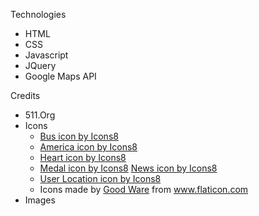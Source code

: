 




Technologies
- HTML
- CSS
- Javascript
- JQuery
- Google Maps API

Credits
- 511.Org
- Icons
    * <a href="https://icons8.com/icon/Y8iLfEJeABbG/bus">Bus icon by Icons8</a>
    * <a href="https://icons8.com/icon/JtFPaMeryYel/america">America icon by Icons8</a>
    * <a href="https://icons8.com/icon/95473/heart">Heart icon by Icons8</a>
    * <a href="https://icons8.com/icon/67573/medal">Medal icon by Icons8</a>
    <a href="https://icons8.com/icon/118992/news">News icon by Icons8</a>
    * <a href="https://icons8.com/icon/g4MZHlvH55Tn/user-location">User Location icon by Icons8</a>
    * Icons made by <a href="https://www.flaticon.com/authors/good-ware" title="Good Ware">Good Ware</a> from <a href="https://www.flaticon.com/" title="Flaticon"> www.flaticon.com</a>
- Images
    